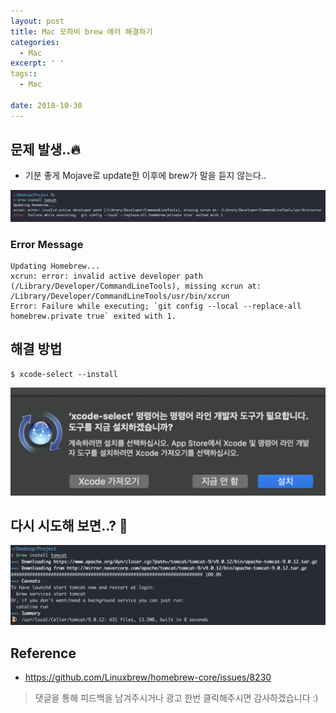 ```yaml
---
layout: post
title: Mac 모하비 brew 에러 해결하기
categories:
  - Mac
excerpt: ' '
tags::
  - Mac

date: 2018-10-30
---
```



## 문제 발생..🔥
- 기분 좋게 Mojave로 update한 이후에 brew가 말을 듣지 않는다..

![No Image](/assets/posts/20181030/1.png)

### Error Message
```shell
Updating Homebrew...
xcrun: error: invalid active developer path (/Library/Developer/CommandLineTools), missing xcrun at: /Library/Developer/CommandLineTools/usr/bin/xcrun
Error: Failure while executing; `git config --local --replace-all homebrew.private true` exited with 1.
```

## 해결 방법

```shell
$ xcode-select --install
```

![No Image](/assets/posts/20181030/2.png)

## 다시 시도해 보면..? 🧐

![No Image](/assets/posts/20181030/3.png)


## Reference
- <https://github.com/Linuxbrew/homebrew-core/issues/8230>

> 댓글을 통해 피드백을 남겨주시거나 광고 한번 클릭해주시면 감사하겠습니다 :)